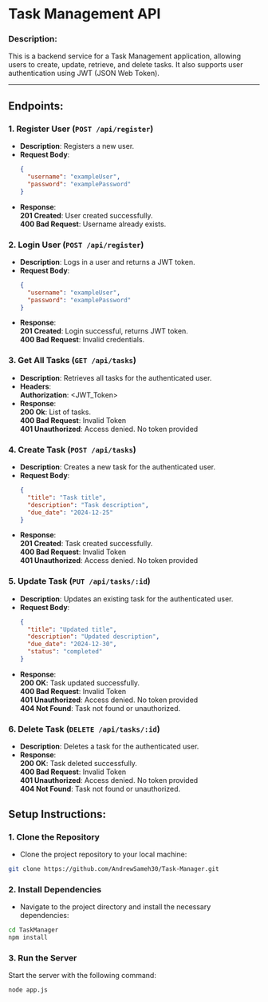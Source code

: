 # Task Management API

### Description:
This is a backend service for a Task Management application, allowing users to create, update, retrieve, and delete tasks. It also supports user authentication using JWT (JSON Web Token).

---

## Endpoints:

### 1. **Register User** (`POST /api/register`)

- **Description**: Registers a new user.
- **Request Body**:
  ```json
  {
    "username": "exampleUser",
    "password": "examplePassword"
  }
- **Response**:  
  **201 Created**: User created successfully.  
  **400 Bad Request**: Username already exists.


### 2. **Login User** (`POST /api/register`)

- **Description**: Logs in a user and returns a JWT token.
- **Request Body**:
  ```json
  {
    "username": "exampleUser",
    "password": "examplePassword"
  }
- **Response**:  
  **201 Created**: Login successful, returns JWT token.  
  **400 Bad Request**: Invalid credentials.  


### 3. **Get All Tasks** (`GET /api/tasks`)

- **Description**: Retrieves all tasks for the authenticated user.
- **Headers**:  
  **Authorization**: <JWT_Token>
- **Response**:  
  **200 Ok**: List of tasks.   
  **400 Bad Request**: Invalid Token  
  **401 Unauthorized**: Access denied. No token provided  


### 4. **Create Task** (`POST /api/tasks`)

- **Description**: Creates a new task for the authenticated user.
- **Request Body**:
  ```json
  {
    "title": "Task title",
    "description": "Task description",
    "due_date": "2024-12-25"
  }
- **Response**:  
  **201 Created**: Task created successfully.  
  **400 Bad Request**: Invalid Token  
  **401 Unauthorized**: Access denied. No token provided  


### 5. **Update Task** (`PUT /api/tasks/:id`)

- **Description**: Updates an existing task for the authenticated user.
- **Request Body**:
  ```json
  {
    "title": "Updated title",
    "description": "Updated description",
    "due_date": "2024-12-30",
    "status": "completed"
  }
- **Response**:  
  **200 OK**: Task updated successfully.  
  **400 Bad Request**: Invalid Token  
  **401 Unauthorized**: Access denied. No token provided  
  **404 Not Found**: Task not found or unauthorized.


### 6. **Delete Task** (`DELETE /api/tasks/:id`)

- **Description**: Deletes a task for the authenticated user.
- **Response**:  
  **200 OK**: Task deleted successfully.  
  **400 Bad Request**: Invalid Token  
  **401 Unauthorized**: Access denied. No token provided  
  **404 Not Found**: Task not found or unauthorized.


## Setup Instructions:  

### 1. **Clone the Repository**
- Clone the project repository to your local machine:

```bash
git clone https://github.com/AndrewSameh30/Task-Manager.git
```


### 2. **Install Dependencies**
- Navigate to the project directory and install the necessary dependencies:

```bash
cd TaskManager
npm install
```


### 3. **Run the Server**
Start the server with the following command:

```bash
node app.js
```

